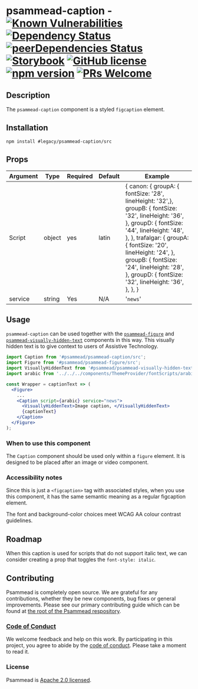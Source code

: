 # psammead-caption - [![Known Vulnerabilities](https://snyk.io/test/github/bbc/psammead/badge.svg?targetFile=packages%2Fcomponents%2Fpsammead-caption%2Fpackage.json)](https://snyk.io/test/github/bbc/psammead?targetFile=packages%2Fcomponents%2Fpsammead-caption%2Fpackage.json) [![Dependency Status](https://david-dm.org/bbc/psammead.svg?path=packages/components/psammead-caption)](https://david-dm.org/bbc/psammead?path=packages/components/psammead-caption) [![peerDependencies Status](https://david-dm.org/bbc/psammead/peer-status.svg?path=packages/components/psammead-caption)](https://david-dm.org/bbc/psammead?path=packages/components/psammead-caption&type=peer) [![Storybook](https://raw.githubusercontent.com/storybooks/brand/master/badge/badge-storybook.svg?sanitize=true)](https://bbc.github.io/psammead/?path=/story/caption--default) [![GitHub license](https://img.shields.io/badge/license-Apache%202.0-blue.svg)](https://github.com/BBC/psammead/blob/latest/LICENSE) [![npm version](https://img.shields.io/npm/v/#legacy/psammead-caption/src.svg)](https://www.npmjs.com/package/#legacy/psammead-caption/src) [![PRs Welcome](https://img.shields.io/badge/PRs-welcome-brightgreen.svg)](https://github.com/BBC/psammead/blob/latest/CONTRIBUTING.md)

## Description

The `psammead-caption` component is a styled `figcaption` element.

## Installation

`npm install #legacy/psammead-caption/src`

## Props

<!-- prettier-ignore -->
| Argument  | Type | Required | Default | Example |
| --------- | ---- | -------- | ------- | ------- |
| Script    | object | yes | latin | { canon: { groupA: { fontSize: '28', lineHeight: '32',}, groupB: { fontSize: '32', lineHeight: '36', }, groupD: { fontSize: '44', lineHeight: '48', }, }, trafalgar: { groupA: { fontSize: '20', lineHeight: '24', }, groupB: { fontSize: '24', lineHeight: '28', }, groupD: { fontSize: '32', lineHeight: '36', }, }, }|
| service | string | Yes | N/A | '`news`' |

## Usage

`psammead-caption` can be used together with the [`psammead-figure`](https://github.com/bbc/psammead/tree/latest/packages/components/psammead-figure) and [`psammead-visually-hidden-text`](https://github.com/bbc/psammead/tree/latest/packages/components/psammead-visually-hidden-text) components in this way. This visually hidden text is to give context to users of Assistive Technology.

```jsx
import Caption from '#psammead/psammead-caption/src';
import Figure from '#psammead/psammead-figure/src';
import VisuallyHiddenText from '#psammead/psammead-visually-hidden-text/src';
import arabic from '../../../components/ThemeProvider/fontScripts/arabic';

const Wrapper = captionText => (
  <Figure>
    ...
    <Caption script={arabic} service="news">
      <VisuallyHiddenText>Image caption, </VisuallyHiddenText>
      {captionText}
    </Caption>
  </Figure>
);
```

### When to use this component

The `Caption` component should be used only within a `figure` element. It is designed to be placed after an image or video component.

<!-- ### When not to use this component -->

### Accessibility notes

Since this is just a `<figcaption>` tag with associated styles, when you use this component, it has the same semantic meaning as a regular figcaption element.

The font and background-color choices meet WCAG AA colour contrast guidelines.

## Roadmap

When this caption is used for scripts that do not support italic text, we can consider creating a prop that toggles the `font-style: italic`.

## Contributing

Psammead is completely open source. We are grateful for any contributions, whether they be new components, bug fixes or general improvements. Please see our primary contributing guide which can be found at [the root of the Psammead respository](https://github.com/bbc/psammead/blob/latest/CONTRIBUTING.md).

### [Code of Conduct](https://github.com/bbc/psammead/blob/latest/CODE_OF_CONDUCT.md)

We welcome feedback and help on this work. By participating in this project, you agree to abide by the [code of conduct](https://github.com/bbc/psammead/blob/latest/CODE_OF_CONDUCT.md). Please take a moment to read it.

### License

Psammead is [Apache 2.0 licensed](https://github.com/bbc/psammead/blob/latest/LICENSE).

